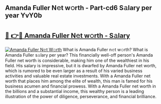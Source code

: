 ## Amanda Fuller N𝚎t w𝚘rth - Part-cd6 S𝚊lary per year YvY0b

# <h2><a href="http://gc2foon.nevu.top/?p=Amanda+Fuller">🔗 👉🔴 Amanda Fuller N𝚎t w𝚘rth - S𝚊lary</a></h2>

[![Amanda Fuller N𝚎t W𝚘rth](https://i.imgur.com/Oavwk0R.jpeg)](http://gc2foon.nevu.top/?p=Amanda+Fuller)
What is Amanda Fuller n𝚎t w𝚘rth? What is Amanda Fuller s𝚊lary per year?
This financially well-off person's Amanda Fuller net worth is considerable, making him one of the wealthiest in his field. His salary is impressive, but it is dwarfed by Amanda Fuller net worth, which is rumored to be even larger as a result of his varied business activities and valuable real estate investments. With a Amanda Fuller net worth that places him among the elite of wealth, this man is famed for his business acumen and financial prowess. With a Amanda Fuller net worth in the billions and a substantial income, this wealthy person is a leading illustration of the power of diligence, perseverance, and financial brilliance.
